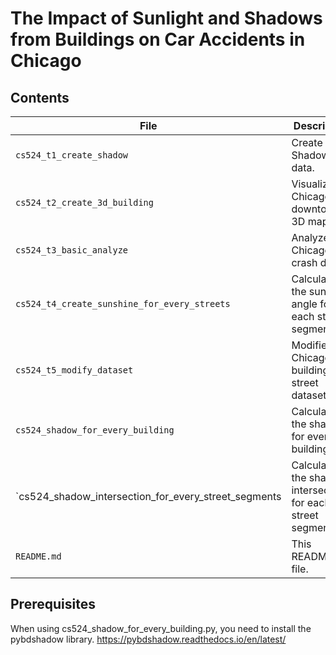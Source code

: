 

# The Impact of Sunlight and Shadows from Buildings on Car Accidents in Chicago

## Contents

| File | Description |
|-------------|-------------|
| `cs524_t1_create_shadow` | Create Shadow data. |
| `cs524_t2_create_3d_building` | Visualize Chicago downtown 3D map. |
| `cs524_t3_basic_analyze` | Analyze the Chicago crash data. |
| `cs524_t4_create_sunshine_for_every_streets` | Calculate the sunshine angle for each street segment. |
| `cs524_t5_modify_dataset` | Modified the Chicago building and street dataset. |
| `cs524_shadow_for_every_building` | Calculate the shadows for every building. |
| `cs524_shadow_intersection_for_every_street_segments | Calculate the shadow intersections for each street segment. |
| `README.md` | This README file. |

## Prerequisites

When using cs524_shadow_for_every_building.py, you need to install the pybdshadow library.
https://pybdshadow.readthedocs.io/en/latest/
